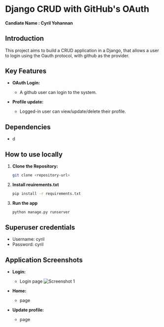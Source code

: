 # Django CRUD with GitHub's OAuth
#### Candiate Name : Cyril Yohannan

## Introduction

This project aims to  build a CRUD application in a Django, that allows a user to login using the Oauth protocol, with github as the provider.

## Key Features

- **OAuth Login:**
  - A github user can login to the system.

- **Profile update:**
  - Logged-in user can view/update/delete their profile.

## Dependencies

- d

## How to use locally

1. **Clone the Repository:**
   ```bash
   git clone <repository-url>
2. **Install reuirements.txt**
    ```bash
   pip install -r requirements.txt
3. **Run the app**
    ```bash
   python manage.py runserver

## Superuser credentials

- Username: cyril
- Password: cyril

## Application Screenshots

- **Login:**
    - Login page
    ![Screenshot 1](https://github.com/cyrilyoh/oauth_crud/blob/main/screenshots/1.png)

- **Home:**
    - page

- **Update profile:**
    - page